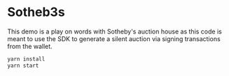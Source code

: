 # Sotheb3s

This demo is a play on words with Sotheby's auction house as this code is meant to use the SDK to generate a silent auction via signing transactions from the wallet.

```bash
yarn install
yarn start
```
